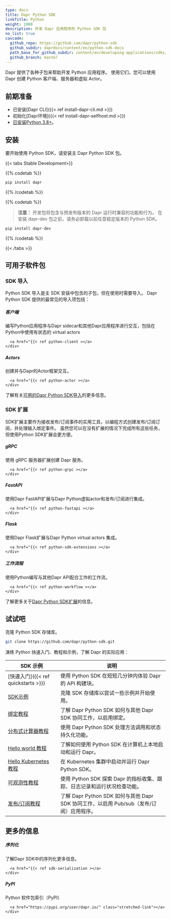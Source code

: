 ```yaml
---
type: docs
title: Dapr Python SDK
linkTitle: Python
weight: 1000
description: 开发 Dapr 应用程序的 Python SDK 包
no_list: true
cascade:
  github_repo: https://github.com/dapr/python-sdk
  github_subdir: daprdocs/content/en/python-sdk-docs
  path_base_for_github_subdir: content/en/developing-applications/sdks/python/
  github_branch: master
---
```


Dapr 提供了各种子包来帮助开发 Python 应用程序。 使用它们，您可以使用 Dapr 创建 Python 客户端、服务器和虚拟 Actor。

## 前期准备

- 已安装[Dapr CLI]({{< ref install-dapr-cli.md >}})
- 初始化[Dapr环境]({{< ref install-dapr-selfhost.md >}})
- [已安装Python 3.8+](https://www.python.org/downloads/)。

## 安装

要开始使用 Python SDK，请安装主 Dapr Python SDK 包。

{{< tabs Stable Development>}}

{{% codetab %}}

<!--stable-->

```bash
pip install dapr
```

{{% /codetab %}}

{{% codetab %}}

<!--dev-->

> **注意：** 开发包将包含与预发布版本的 Dapr 运行时兼容的功能和行为。 在安装 dapr-dev 包之前，请务必卸载以前任意稳定版本的 Python SDK。

```bash
pip install dapr-dev
```

{{% /codetab %}}

{{< /tabs >}}

## 可用子软件包

### SDK 导入

Python SDK 导入是主 SDK 安装中包含的子包，但在使用时需要导入。 Dapr Python SDK 提供的最常见的导入项包括：

<div class="card-deck">
  <div class="card">
    <div class="card-body">
      <h5 class="card-title"><b>客户端</b></h5>
      <p class="card-text">编写Python应用程序与Dapr sidecar和其他Dapr应用程序进行交互，包括在Python中使用有状态的 virtual actors</p>
      
      
      <a href="{{< ref python-client ></a>
    </div>
  </div>
  <div class="card">
    <div class="card-body">
      <h5 class="card-title"><b>Actors</b></h5>
      <p class="card-text">创建并与Dapr的Actor框架交互。</p>
      
      
      <a href="{{< ref python-actor ></a>
    </div>
  </div>
</div>

了解有关[可用的Dapr Python SDK导入](https://github.com/dapr/python-sdk/tree/master/dapr)的更多信息。

### SDK 扩展

SDK扩展主要作为接收发布/订阅事件的实用工具，以编程方式创建发布/订阅订阅，并处理输入绑定事件。 虽然您可以在没有扩展的情况下完成所有这些任务，但使用Python SDK扩展会更方便。

<div class="card-deck">
  <div class="card">
    <div class="card-body">
      <h5 class="card-title"><b>gRPC</b></h5>
      <p class="card-text">使用 gRPC 服务器扩展创建 Dapr 服务。</p>
      
      
      <a href="{{< ref python-grpc ></a>
    </div>
  </div>
  <div class="card">
    <div class="card-body">
      <h5 class="card-title"><b>FastAPI</b></h5>
      <p class="card-text">使用Dapr FastAPI扩展与Dapr Python虚拟actor和发布/订阅进行集成。</p>
      
      
      <a href="{{< ref python-fastapi ></a>
    </div>
  </div>
  <div class="card">
    <div class="card-body">
      <h5 class="card-title"><b>Flask</b></h5>
      <p class="card-text">使用Dapr Flask扩展与Dapr Python virtual actors 集成。</p>
      
      
      <a href="{{< ref python-sdk-extensions ></a>
    </div>
  </div>
  <div class="card">
    <div class="card-body">
      <h5 class="card-title"><b>工作流程</b></h5>
      <p class="card-text">使用Python编写与其他Dapr API配合工作的工作流。</p>
      
      
      <a href="{{< ref python-workflow ></a>
    </div>
  </div>
</div>

了解更多关于[Dapr Python SDK扩展](https://github.com/dapr/python-sdk/tree/master/ext)的信息。

## 试试吧

克隆 Python SDK 存储库。

```bash
git clone https://github.com/dapr/python-sdk.git
```

演练 Python 快速入门、教程和示例，了解 Dapr 的实际应用：

| SDK 示例                                                                                                 | 说明                                                             |
| ------------------------------------------------------------------------------------------------------ | -------------------------------------------------------------- |
| [快速入门]({{< ref quickstarts >}}) | 使用 Python SDK 在短短几分钟内体验 Dapr 的 API 构建块。                        |
| [SDK示例](https://github.com/dapr/python-sdk/tree/master/examples)                                       | 克隆 SDK 存储库以尝试一些示例并开始使用。                                        |
| [绑定教程](https://github.com/dapr/quickstarts/tree/master/tutorials/bindings)                             | 了解 Dapr Python SDK 如何与其他 Dapr SDK 协同工作，以启用绑定。                  |
| [分布式计算器教程](https://github.com/dapr/quickstarts/tree/master/tutorials/distributed-calculator/python)    | 使用 Dapr Python SDK 处理方法调用和状态持久化功能。                             |
| [Hello world 教程](https://github.com/dapr/quickstarts/tree/master/tutorials/hello-world)                | 了解如何使用 Python SDK 在计算机上本地启动和运行 Dapr。                           |
| [Hello Kubernetes 教程](https://github.com/dapr/quickstarts/tree/master/tutorials/hello-kubernetes)      | 在 Kubernetes 集群中启动并运行 Dapr Python SDK。                         |
| [可观测性教程](https://github.com/dapr/quickstarts/tree/master/tutorials/observability)                      | 使用 Python SDK 探索 Dapr 的指标收集、跟踪、日志记录和运行状况检查功能。                  |
| [发布/订阅教程](https://github.com/dapr/quickstarts/tree/master/tutorials/pub-sub)                           | 了解 Dapr Python SDK 如何与其他 Dapr SDK 协同工作，以启用 Pub/sub（发布/订阅）应用程序。 |

## 更多的信息

<div class="card-deck">
  <div class="card">
    <div class="card-body">
      <h5 class="card-title"><b>序列化</b></h5>
      <p class="card-text">了解Dapr SDK中的序列化更多信息。</p>
      
      
      <a href="{{< ref sdk-serialization ></a>
    </div>
  </div>
  <div class="card">
    <div class="card-body">
      <h5 class="card-title"><b>PyPI</b></h5>
      <p class="card-text">Python 软件包索引（PyPI）</p>
      
      
      <a href="https://pypi.org/user/dapr.io/" class="stretched-link"></a>
    </div>
  </div>
</div>
